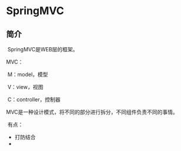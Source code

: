 # SpringMVC

## 简介

​	SpringMVC是WEB层的框架。

MVC：

​	M：model，模型

​	V：view，视图

​	C：controller，控制器

​	MVC是一种设计模式，将不同的部分进行拆分，不同组件负责不同的事情。

​	有点：

  - 打防结合
  - 











